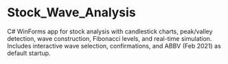 # Stock_Wave_Analysis
C# WinForms app for stock analysis with candlestick charts, peak/valley detection, wave construction, Fibonacci levels, and real-time simulation. Includes interactive wave selection, confirmations, and ABBV (Feb 2021) as default startup.
